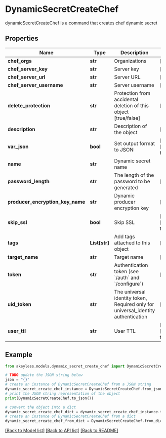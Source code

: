 # DynamicSecretCreateChef

dynamicSecretCreateChef is a command that creates chef dynamic secret

## Properties

Name | Type | Description | Notes
------------ | ------------- | ------------- | -------------
**chef_orgs** | **str** | Organizations | [optional] 
**chef_server_key** | **str** | Server key | [optional] 
**chef_server_url** | **str** | Server URL | [optional] 
**chef_server_username** | **str** | Server username | [optional] 
**delete_protection** | **str** | Protection from accidental deletion of this object [true/false] | [optional] 
**description** | **str** | Description of the object | [optional] 
**var_json** | **bool** | Set output format to JSON | [optional] [default to False]
**name** | **str** | Dynamic secret name | 
**password_length** | **str** | The length of the password to be generated | [optional] 
**producer_encryption_key_name** | **str** | Dynamic producer encryption key | [optional] 
**skip_ssl** | **bool** | Skip SSL | [optional] [default to True]
**tags** | **List[str]** | Add tags attached to this object | [optional] 
**target_name** | **str** | Target name | [optional] 
**token** | **str** | Authentication token (see &#x60;/auth&#x60; and &#x60;/configure&#x60;) | [optional] 
**uid_token** | **str** | The universal identity token, Required only for universal_identity authentication | [optional] 
**user_ttl** | **str** | User TTL | [optional] [default to '60m']

## Example

```python
from akeyless.models.dynamic_secret_create_chef import DynamicSecretCreateChef

# TODO update the JSON string below
json = "{}"
# create an instance of DynamicSecretCreateChef from a JSON string
dynamic_secret_create_chef_instance = DynamicSecretCreateChef.from_json(json)
# print the JSON string representation of the object
print(DynamicSecretCreateChef.to_json())

# convert the object into a dict
dynamic_secret_create_chef_dict = dynamic_secret_create_chef_instance.to_dict()
# create an instance of DynamicSecretCreateChef from a dict
dynamic_secret_create_chef_from_dict = DynamicSecretCreateChef.from_dict(dynamic_secret_create_chef_dict)
```
[[Back to Model list]](../README.md#documentation-for-models) [[Back to API list]](../README.md#documentation-for-api-endpoints) [[Back to README]](../README.md)


